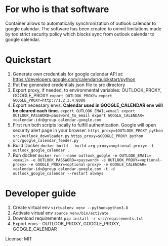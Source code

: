 # For who is that software

Container allows to automatically synchronization of outlook calendar to google calendar. The software has been created to ommit limitations made by too strict security policy which blocks sync from outlook calendar to google calendar.


# Quickstart

  
1. Generate own credentials for google calendar API at:
https://developers.google.com/calendar/quickstart/python
2. Put the generated credentials.json file to src directory
3. Export proxy, if needed, to environmental variables: OUTLOOK_PROXY, GOOGLE_PROXY
`export OUTLOOK_PROXY=`
`export GOOGLE_PROXY=http://1.2.3.4:8080`
4. Export necessary envs. **Calendar used in GOOGLE_CALENDAR env will be cleared each time.**
`export OUTLOOK_EMAIL=email
export OUTLOOK_PASSWORD=password_to_email
export GOOGLE_CALENDAR=<calendar-id>@group.calendar.google.com`
5. First run both scripts locally to fulfill authentication. Google will open security alert page in your browser.  `https_proxy=$OUTLOOK_PROXY python src/outlook_downloader.py`
`https_proxy=$GOOGLE_PROXY python src/google_calendar_feeder.py`
6. Build Docker
`docker build --build-arg proxy=<optional-proxy> -t outlook_google_calendar .`
8. Run docker
`docker run --name outlook_google -e OUTLOOK_EMAIL=<email> -e OUTLOOK_PASSWORD=<password> -e OUTLOOK_PROXY=<optional-proxy> -e GOOGLE_PROXY=<optional-proxy> -e GOOGLE_CALENDAR=<calendar-id>@group.calendar.google.com -t -d outlook_google_calendar --restart always`

# Developer guide
1. Create virtual env 
`virtualenv venv --python=python3.8`
2. Activate virtual env
`source venv/bin/activate`
4. Download requirements
`pip install -r src/requirements.txt`
5. Export envs - OUTLOOK_PROXY, GOOGLE_PROXY, GOOGLE_CALENDAR


License: MIT
